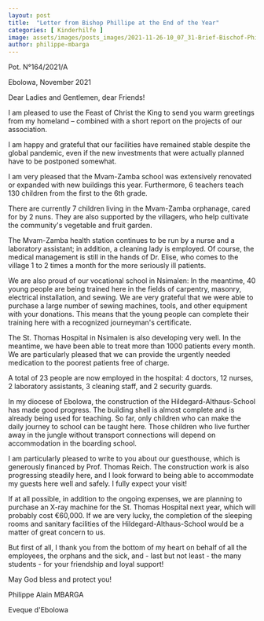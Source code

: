 ```yaml
---
layout: post
title:  "Letter from Bishop Phillipe at the End of the Year"
categories: [ Kinderhilfe ]
image: assets/images/posts_images/2021-11-26-10_07_31-Brief-Bischof-Philippe---Unterschrift.png
author: philippe-mbarga
---
```


Pot. N°164/2021/A

Ebolowa, November 2021

Dear Ladies and Gentlemen, dear Friends!

I am pleased to use the Feast of Christ the King to send you warm greetings from my homeland – combined with a short report on the projects of our association.

I am happy and grateful that our facilities have remained stable despite the global pandemic, even if the new investments that were actually planned have to be postponed somewhat.

I am very pleased that the Mvam-Zamba school was extensively renovated or expanded with new buildings this year. Furthermore, 6 teachers teach 130 children from the first to the 6th grade.

There are currently 7 children living in the Mvam-Zamba orphanage, cared for by 2 nuns. They are also supported by the villagers, who help cultivate the community's vegetable and fruit garden.

The Mvam-Zamba health station continues to be run by a nurse and a laboratory assistant; in addition, a cleaning lady is employed. Of course, the medical management is still in the hands of Dr. Elise, who comes to the village 1 to 2 times a month for the more seriously ill patients.

We are also proud of our vocational school in Nsimalen: In the meantime, 40 young people are being trained here in the fields of carpentry, masonry, electrical installation, and sewing. We are very grateful that we were able to purchase a large number of sewing machines, tools, and other equipment with your donations. This means that the young people can complete their training here with a recognized journeyman's certificate.

The St. Thomas Hospital in Nsimalen is also developing very well. In the meantime, we have been able to treat more than 1000 patients every month. We are particularly pleased that we can provide the urgently needed medication to the poorest patients free of charge.

A total of 23 people are now employed in the hospital: 4 doctors, 12 nurses, 2 laboratory assistants, 3 cleaning staff, and 2 security guards.

In my diocese of Ebolowa, the construction of the Hildegard-Althaus-School has made good progress. The building shell is almost complete and is already being used for teaching. So far, only children who can make the daily journey to school can be taught here. Those children who live further away in the jungle without transport connections will depend on accommodation in the boarding school.

I am particularly pleased to write to you about our guesthouse, which is generously financed by Prof. Thomas Reich. The construction work is also progressing steadily here, and I look forward to being able to accommodate my guests here well and safely. I fully expect your visit!

If at all possible, in addition to the ongoing expenses, we are planning to purchase an X-ray machine for the St. Thomas Hospital next year, which will probably cost €60,000. If we are very lucky, the completion of the sleeping rooms and sanitary facilities of the Hildegard-Althaus-School would be a matter of great concern to us.

But first of all, I thank you from the bottom of my heart on behalf of all the employees, the orphans and the sick, and - last but not least - the many students - for your friendship and loyal support!

May God bless and protect you!

Philippe Alain MBARGA

Eveque d'Ebolowa
